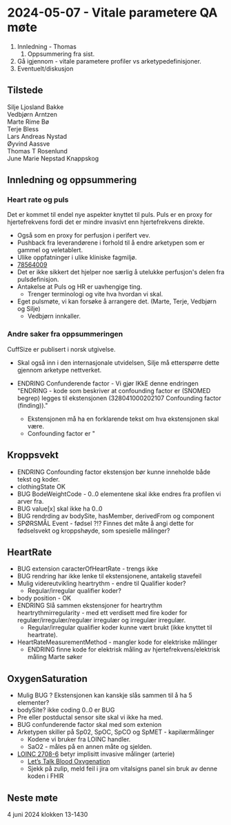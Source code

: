 # 2024-05-07 - Vitale parametere QA møte

1. Innledning - Thomas
   1. Oppsummering fra sist.
2. Gå igjennom - vitale parametere profiler vs arketypedefinisjoner.
3. Eventuelt/diskusjon

## Tilstede

Silje Ljosland Bakke  
Vedbjørn Arntzen  
Marte Rime Bø  
Terje Bless  
Lars Andreas Nystad  
Øyvind Aassve  
Thomas T Rosenlund  
June Marie Nepstad Knappskog  

## Innledning og oppsummering

### Heart rate og puls

Det er kommet til endel nye aspekter knyttet til puls.
Puls er en proxy for hjertefrekvens fordi det er mindre invasivt enn hjertefrekvens direkte.

* Også som en proxy for perfusjon i perifert vev.
* Pushback fra leverandørene i forhold til å endre arketypen som er gammel og veletablert.
* Ulike oppfatninger i ulike kliniske fagmiljø.
* [78564009](https://browser.ihtsdotools.org/?perspective=full&conceptId1=78564009&edition=MAIN/2024-05-01&release=&)
* Det er ikke sikkert det hjelper noe særlig å utelukke perfusjon's delen fra pulsdefinisjon.
* Antakelse at Puls og HR er uavhengige ting.
  * Trenger terminologi og vite hva hvordan vi skal.
* Eget pulsmøte, vi kan forsøke å arrangere det. (Marte, Terje, Vedbjørn og Silje)
  * Vedbjørn innkaller.

### Andre saker fra oppsummeringen

CuffSize er publisert i norsk utgivelse.

* Skal også inn i den internasjonale utvidelsen, Silje må etterspørre dette gjennom arketype nettverket.

* ENDRING Confunderende factor - Vi gjør IKkE denne endringen "ENDRING - kode som beskriver at confounding factor er (SNOMED begrep) legges til ekstensjonen (328041000202107 Confounding factor (finding))."
  * Ekstensjonen må ha en forklarende tekst om hva ekstensjonen skal være.
  * Confounding factor er "

## Kroppsvekt

* ENDRING Confounding factor ekstensjon bør kunne inneholde både tekst og koder.
* clothingState OK
* BUG BodeWeightCode - 0..0 elementene skal ikke endres fra profilen vi arver fra.
* BUG value[x] skal ikke ha 0..0
* BUG rendrding av bodySite, hasMember, derivedFrom og component
* SPØRSMÅL Event - fødsel ?!? Finnes det måte å angi dette for fødselsvekt og kroppshøyde, som spesielle målinger?

## HeartRate

* BUG extension caracterOfHeartRate - trengs ikke
* BUG rendring har ikke lenke til ekstensjonene, antakelig stavefeil
* Mulig videreutvikling heartrythm - endre til Qualifier koder?
  * Regular/irregular qualifier koder?
* body position - OK
* ENDRING Slå sammen ekstensjoner for heartrythm heartrythmirregularity - med ett verdisett med fire koder for regulær/irregulær/regulær irregulær og irregulær irregulær.
  * Regular/irregular qualifier koder kunne vært brukt (ikke knyttet til heartrate).
* HeartRateMeasurementMethod - mangler kode for elektriske målinger
  * ENDRING finne kode for elektrisk måling av hjertefrekvens/elektrisk måling Marte søker

## OxygenSaturation

* Mulig BUG ? Ekstensjonen kan kanskje slås sammen til å ha 5 elementer?
* bodySite? ikke coding 0..0 er BUG
* Pre eller postductal sensor site skal vi ikke ha med.
* BUG confunderende factor skal med som extenion
* Arketypen skiller på Sp02, SpOC, SpCO og SpMET - kapilærmålinger
  * Kodene vi bruker fra LOINC handler.
  * SaO2 - måles på en annen måte og sjelden.
* [LOINC 2708-6](https://loinc.org/2708-6) betyr implisitt invasive målinger (arterie)
  * [Let’s Talk Blood Oxygenation](https://www.cablesandsensors.com/pages/difference-between-spo2-sao2-pao2)
  * Sjekk på zulip, meld feil i jira om vitalsigns panel sin bruk av denne koden i FHIR

## Neste møte

4 juni 2024 klokken 13-1430

